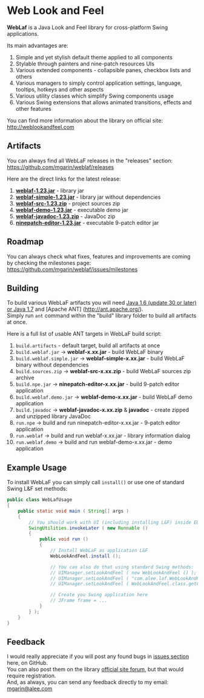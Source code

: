Web Look and Feel
==========
**WebLaf** is a Java Look and Feel library for cross-platform Swing applications.<br>

Its main advantages are:

1. Simple and yet stylish default theme applied to all components
2. Stylable through painters and nine-patch resources UIs
3. Various extended components - collapsible panes, checkbox lists and others
4. Various managers to simply control application settings, language, tooltips, hotkeys and other aspects
5. Various utility classes which simplify Swing components usage
6. Various Swing extensions that allows animated transitions, effects and other features

You can find more information about the library on official site:<br>
http://weblookandfeel.com


Artifacts
----------
You can always find all WebLaF releases in the "releases" section:<br>
https://github.com/mgarin/weblaf/releases

Here are the direct links for the latest release:

1. [**weblaf-1.23.jar**](https://github.com/mgarin/weblaf/releases/download/v1.23/weblaf-1.23.jar) - library jar
2. [**weblaf-simple-1.23.jar**](https://github.com/mgarin/weblaf/releases/download/v1.23/weblaf-simple-1.23.jar) - library jar without dependencies
3. [**weblaf-src-1.23.zip**](https://github.com/mgarin/weblaf/releases/download/v1.23/weblaf-src-1.23.zip) - project sources zip
4. [**weblaf-demo-1.23.jar**](https://github.com/mgarin/weblaf/releases/download/v1.23/weblaf-demo-1.23.jar) - executable demo jar
5. [**weblaf-javadoc-1.23.zip**](https://github.com/mgarin/weblaf/releases/download/v1.23/weblaf-javadoc-1.23.zip) - JavaDoc zip
6. [**ninepatch-editor-1.23.jar**](https://github.com/mgarin/weblaf/releases/download/v1.23/ninepatch-editor-1.23.jar) - executable 9-patch editor jar


Roadmap
----------
You can always check what fixes, features and improvements are coming by checking the milestones page:<br>
https://github.com/mgarin/weblaf/issues/milestones


Building
----------
To build various WebLaF artifacts you will need [Java 1.6 (update 30 or later) or Java 1.7](http://www.oracle.com/technetwork/java/javase/downloads/index.html) and [Apache ANT] (http://ant.apache.org/).<br>
Simply run `ant` command within the "build" library folder to build all artifacts at once.

Here is a full list of usable ANT targets in WebLaF build script:

1. `build.artifacts` - default target, build all artifacts at once
2. `build.weblaf.jar` -> **weblaf-x.xx.jar** - build WebLaF binary
3. `build.weblaf.simple.jar` -> **weblaf-simple-x.xx.jar** - build WebLaF binary without dependencies
4. `build.sources.zip` -> **weblaf-src-x.xx.zip** - build WebLaF sources zip archive
5. `build.npe.jar` -> **ninepatch-editor-x.xx.jar** - build 9-patch editor application
6. `build.weblaf.demo.jar` -> **weblaf-demo-x.xx.jar** - build WebLaF demo application
7. `build.javadoc` -> **weblaf-javadoc-x.xx.zip** & **javadoc** - create zipped and unzipped library JavaDoc
8. `run.npe` -> build and run ninepatch-editor-x.xx.jar - 9-patch editor application
9. `run.weblaf` -> build and run weblaf-x.xx.jar - library information dialog
10. `run.weblaf.demo` -> build and run weblaf-demo-x.xx.jar - demo application


Example Usage
----------
To install WebLaF you can simply call `install()` or use one of standard Swing L&F set methods:
```java
public class WebLafUsage
{
    public static void main ( String[] args )
    {
        // You should work with UI (including installing L&F) inside EDT
        SwingUtilities.invokeLater ( new Runnable ()
        {
            public void run ()
            {
                // Install WebLaF as application L&F
                WebLookAndFeel.install ();

                // You can also do that using standard Swing methods:
                // UIManager.setLookAndFeel ( new WebLookAndFeel () );
                // UIManager.setLookAndFeel ( "com.alee.laf.WebLookAndFeel" );
                // UIManager.setLookAndFeel ( WebLookAndFeel.class.getCanonicalName () );

                // Create you Swing application here
                // JFrame frame = ...
            }
        } );
    }
}
```


Feedback
----------
I would really appreciate if you will post any found bugs in [issues section](https://github.com/mgarin/weblaf/issues) here, on GitHub.<br>
You can also post them on the library [official site forum](http://weblookandfeel.com/forum/), but that would require registration.<br> 
And, as always, you can send any feedback directly to my email: [mgarin@alee.com](mailto:mgarin@alee.com)
